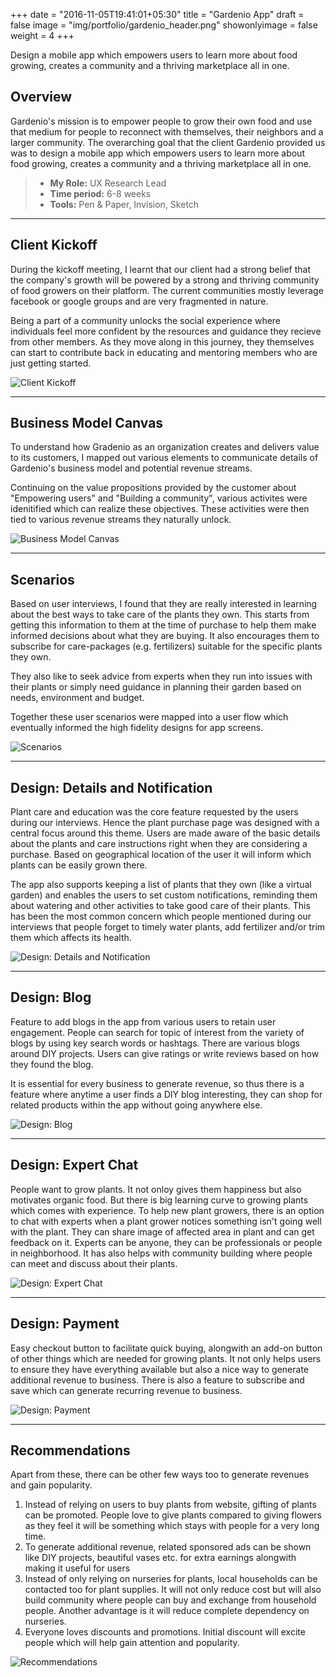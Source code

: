 +++
date = "2016-11-05T19:41:01+05:30"
title = "Gardenio App"
draft = false
image = "img/portfolio/gardenio_header.png"
showonlyimage = false
weight = 4
+++

Design a mobile app which empowers users to learn more about food growing, creates a community and a thriving marketplace all in one.
<!--more-->

## Overview

Gardenio's mission is to empower people to grow their own food and use that medium for people to reconnect with themselves, their neighbors and a larger community. The overarching goal that the client Gardenio provided us was to design a mobile app which empowers users to learn more about food growing, creates a community and a thriving marketplace all in one.


> - **My Role:** UX Research Lead
> - **Time period:** 6-8 weeks
> - **Tools:** Pen & Paper, Invision, Sketch

---


## Client Kickoff

During the kickoff meeting, I learnt that our client had a strong belief that the company's growth will be powered by a strong and thriving community of food growers on their platform. The current communities mostly leverage facebook or google groups and are very fragmented in nature. 

Being a part of a community unlocks the social experience where individuals feel more confident by the resources and guidance they recieve from other members. As they move along in this journey, they themselves can start to contribute back in educating and mentoring members who are just getting started.  

![Client Kickoff](/img/portfolio/gardenio/Slide1.png "Client Kickoff")

---

## Business Model Canvas

To understand how Gradenio as an organization creates and delivers value to its customers, I mapped out various elements to communicate details of Gardenio's business model and potential revenue streams. 

Continuing on the value propositions provided by the customer about "Empowering users" and "Building a community", various activites were idenitified which can realize these objectives. These activities were then tied to various revenue streams they naturally unlock.

![Business Model Canvas](/img/portfolio/gardenio/Slide2.png "Business Model Canvas")

---

## Scenarios

Based on user interviews, I found that they are really interested in learning about the best ways to take care of the plants they own. This starts from getting this information to them at the time of purchase to help them make informed decisions about what they are buying. It also encourages them to subscribe for care-packages (e.g. fertilizers) suitable for the specific plants they own. 

They also like to seek advice from experts when they run into issues with their plants or simply need guidance in planning their garden based on needs, environment and budget. 

Together these user scenarios were mapped into a user flow which eventually informed the high fidelity designs for app screens.


![Scenarios](/img/portfolio/gardenio/Slide3.png "Scenarios")

---

## Design: Details and Notification

Plant care and education was the core feature requested by the users during our interviews. Hence the plant purchase page was designed with a central focus around this theme. Users are made aware of the basic details about the plants and care instructions right when they are considering a purchase. Based on geographical location of the user it will inform which plants can be easily grown there.

The app also supports keeping a list of plants that they own (like a virtual garden) and enables the users to set custom notifications, reminding them about watering and other activities to take good care of their plants. This has been the most common concern which people mentioned during our interviews that people forget to timely water plants, add fertilizer and/or trim them which affects its health.


![Design: Details and Notification](/img/portfolio/gardenio/Slide4.png "Design: Details and Notification")

---

## Design: Blog

Feature to add blogs in the app from various users to retain user engagement. People can search for topic of interest from the variety of blogs by using key search words or hashtags. There are various blogs around DIY projects. Users can give ratings or write reviews based on how they found the blog. 

It is essential for every business to generate revenue, so thus there is a feature where anytime a user finds a DIY blog interesting, they can shop for related products within the app without going anywhere else. 

![Design: Blog](/img/portfolio/gardenio/Slide5.png "Design: Blog")

---

## Design: Expert Chat

People want to grow plants. It not onloy gives them happiness but also motivates organic food. But there is big learning curve to growing plants which comes with experience. To help new plant growers, there is an option to chat with experts when a plant grower notices something isn't going well with the plant. They can share image of affected area in plant and can get feedback on it. Experts can be anyone, they can be professionals or people in neighborhood. It has also helps with community building where people can meet and discuss about their plants.



![Design: Expert Chat](/img/portfolio/gardenio/Slide6.png "Design: Expert Chat")

---

## Design: Payment

Easy checkout button to facilitate quick buying, alongwith an add-on button of other things which are needed for growing plants. It not only helps users to ensure they have everything available but also a nice way to generate additional revenue to business. There is also a feature to subscribe and save which can generate recurring revenue to business.



![Design: Payment](/img/portfolio/gardenio/Slide7.png "Design: Payment")

---

## Recommendations

Apart from these, there can be other few ways too to generate revenues and gain popularity. 
1. Instead of relying on users to buy plants from website, gifting of plants can be promoted. People love to give plants compared to giving flowers as they feel it will be something which stays with people for a very long time.
2. To generate additional revenue, related sponsored ads can be shown like DIY projects, beautiful vases etc. for extra earnings alongwith making it useful for users
3. Instead of only relying on nurseries for plants, local households can be contacted too for plant supplies. It will not only reduce cost but will also build community where people can buy and exchange from household people. Another advantage is it will reduce complete dependency on nurseries.
4. Everyone loves discounts and promotions. Initial discount will excite people which will help gain attention and popularity. 

![Recommendations](/img/portfolio/gardenio/Slide8.png "Recommendations")
